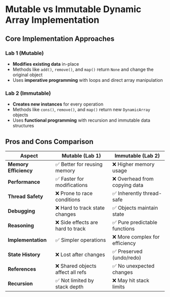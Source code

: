 # Mutable vs Immutable Dynamic Array Implementation

## Core Implementation Approaches

### Lab 1 (Mutable)
* **Modifies existing data** in-place
* Methods like `add()`, `remove()`, and `map()` return `None` and change the original object
* Uses **imperative programming** with loops and direct array manipulation

### Lab 2 (Immutable)
* **Creates new instances** for every operation
* Methods like `cons()`, `remove()`, and `map()` return new `DynamicArray` objects
* Uses **functional programming** with recursion and immutable data structures

## Pros and Cons Comparison

| Aspect | Mutable (Lab 1) | Immutable (Lab 2) |
|--------|----------------|-------------------|
| **Memory Efficiency** | ✅ Better for reusing memory | ❌ Higher memory usage |
| **Performance** | ✅ Faster for modifications | ❌ Overhead from copying data |
| **Thread Safety** | ❌ Prone to race conditions | ✅ Inherently thread-safe |
| **Debugging** | ❌ Hard to track state changes | ✅ Objects maintain state |
| **Reasoning** | ❌ Side effects are hard to track | ✅ Pure predictable functions |
| **Implementation** | ✅ Simpler operations | ❌ More complex for efficiency |
| **State History** | ❌ Lost after changes | ✅ Preserved (undo/redo) |
| **References** | ❌ Shared objects affect all refs | ✅ No unexpected changes |
| **Recursion** | ✅ Not limited by stack depth | ❌ May hit stack limits |